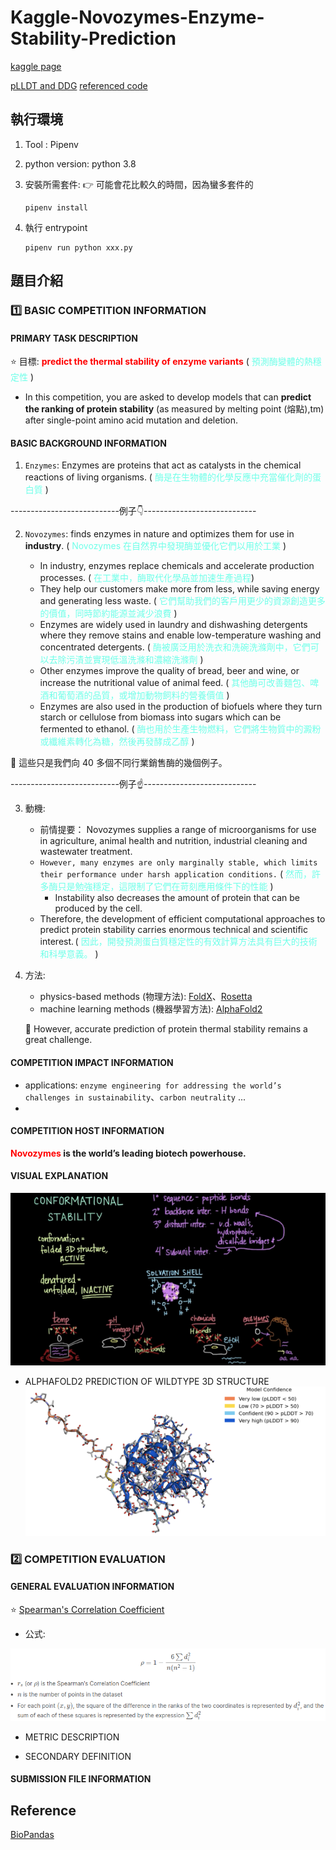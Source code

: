# Kaggle-Novozymes-Enzyme-Stability-Prediction

[kaggle page](https://www.kaggle.com/competitions/novozymes-enzyme-stability-prediction/code?competitionId=37190&sortBy=voteCount)

[pLLDT and DDG](https://www.kaggle.com/code/kvigly55/plldt-and-ddg/notebook)
[referenced code](https://www.kaggle.com/code/dschettler8845/novo-esp-eli5-performant-approaches-lb-0-451)

## 執行環境

1. Tool : Pipenv
2. python version: python 3.8
3. 安裝所需套件: :point_right: 可能會花比較久的時間，因為蠻多套件的

    ```bash=
    pipenv install
    ```

4. 執行 entrypoint

    ```bash=
    pipenv run python xxx.py
    ```

## 題目介紹

### :one: BASIC COMPETITION INFORMATION

#### PRIMARY TASK DESCRIPTION

:star: 目標: **<font color="red">predict the thermal stability of enzyme variants</font>**  ( <font color="#6fffe9">預測酶變體的熱穩定性</font> )

- In this competition, you are asked to develop models that can **predict the ranking of protein stability** (as measured by melting point (熔點),tm) after single-point amino acid mutation and deletion.

#### BASIC BACKGROUND INFORMATION

1. `Enzymes`: Enzymes are proteins that act as catalysts in the chemical reactions of living organisms. ( <font color="#6fffe9">酶是在生物體的化學反應中充當催化劑的蛋白質</font> )

---------------------------例子:point_down:----------------------------

2. `Novozymes`: finds enzymes in nature and optimizes them for use in **industry**. ( <font color="6fffe9"> Novozymes 在自然界中發現酶並優化它們以用於工業</font> )

    - In industry, enzymes replace chemicals and accelerate production processes. ( <span style="color:#6fffe9;">在工業中，酶取代化學品並加速生產過程</span>)
    - They help our customers make more from less, while saving energy and generating less waste. ( <font color="6fffe9"> 它們幫助我們的客戶用更少的資源創造更多的價值，同時節約能源並減少浪費</font> )
    - Enzymes are widely used in laundry and dishwashing detergents where they remove stains and enable low-temperature washing and concentrated detergents. ( <font color="6fffe9"> 酶被廣泛用於洗衣和洗碗洗滌劑中，它們可以去除污漬並實現低溫洗滌和濃縮洗滌劑</font> )
    - Other enzymes improve the quality of bread, beer and wine, or increase the nutritional value of animal feed. ( <font color="6fffe9"> 其他酶可改善麵包、啤酒和葡萄酒的品質，或增加動物飼料的營養價值</font> )
    - Enzymes are also used in the production of biofuels where they turn starch or cellulose from biomass into sugars which can be fermented to ethanol. ( <font color="6fffe9"> 酶也用於生產生物燃料，它們將生物質中的澱粉或纖維素轉化為糖，然後再發酵成乙醇</font> )

:pencil: 這些只是我們向 40 多個不同行業銷售酶的幾個例子。

---------------------------例子:point_up:----------------------------

3. 動機:
    - 前情提要： Novozymes supplies a range of microorganisms for use in agriculture, animal health and nutrition, industrial cleaning and wastewater treatment.
    - `However, many enzymes are only marginally stable, which limits their performance under harsh application conditions.` ( <font color="6fffe9"> 然而，許多酶只是勉強穩定，這限制了它們在苛刻應用條件下的性能</font> )
        - Instability also decreases the amount of protein that can be produced by the cell.
    - Therefore, the development of efficient computational approaches to predict protein stability carries enormous technical and scientific interest. ( <font color="6fffe9"> 因此，開發預測蛋白質穩定性的有效計算方法具有巨大的技術和科學意義。</font> )

4. 方法:

    - physics-based methods (物理方法):  [FoldX](https://foldxsuite.crg.eu/)、[Rosetta](https://www.rosettacommons.org/software)
    - machine learning methods (機器學習方法): [AlphaFold2](https://www.deepmind.com/research/highlighted-research/alphafold)

    :pencil: However, accurate prediction of protein thermal stability remains a great challenge.

#### COMPETITION IMPACT INFORMATION

- applications: `enzyme engineering for addressing the world’s challenges in sustainability`、`carbon neutrality` ...
-

#### COMPETITION HOST INFORMATION

**<font color="red">Novozymes</font> is the world’s leading biotech powerhouse.**

#### VISUAL EXPLANATION

![image-1](images/Screen-Shot-2022-09-22-at-12-01-52-PM.png)

- ALPHAFOLD2 PREDICTION OF WILDTYPE 3D STRUCTURE
![image-2](images/test-image.png)

### :two: COMPETITION EVALUATION

#### GENERAL EVALUATION INFORMATION

:star: [Spearman's Correlation Coefficient](https://www.wikiwand.com/en/Spearman%27s_rank_correlation_coefficient)

- 公式:

![image-3](images/Selection_053.png)

- METRIC DESCRIPTION

- SECONDARY DEFINITION

#### SUBMISSION FILE INFORMATION

## Reference

[BioPandas](http://rasbt.github.io/biopandas/)
